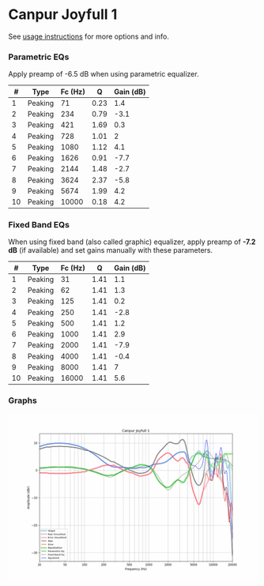 # Canpur Joyfull 1
See [usage instructions](https://github.com/jaakkopasanen/AutoEq#usage) for more options and info.

### Parametric EQs
Apply preamp of -6.5 dB when using parametric equalizer.

|   # | Type    |   Fc (Hz) |    Q |   Gain (dB) |
|-----|---------|-----------|------|-------------|
|   1 | Peaking |        71 | 0.23 |         1.4 |
|   2 | Peaking |       234 | 0.79 |        -3.1 |
|   3 | Peaking |       421 | 1.69 |         0.3 |
|   4 | Peaking |       728 | 1.01 |         2   |
|   5 | Peaking |      1080 | 1.12 |         4.1 |
|   6 | Peaking |      1626 | 0.91 |        -7.7 |
|   7 | Peaking |      2144 | 1.48 |        -2.7 |
|   8 | Peaking |      3624 | 2.37 |        -5.8 |
|   9 | Peaking |      5674 | 1.99 |         4.2 |
|  10 | Peaking |     10000 | 0.18 |         4.2 |

### Fixed Band EQs
When using fixed band (also called graphic) equalizer, apply preamp of **-7.2 dB** (if available) and set gains manually with these parameters.

|   # | Type    |   Fc (Hz) |    Q |   Gain (dB) |
|-----|---------|-----------|------|-------------|
|   1 | Peaking |        31 | 1.41 |         1.1 |
|   2 | Peaking |        62 | 1.41 |         1.3 |
|   3 | Peaking |       125 | 1.41 |         0.2 |
|   4 | Peaking |       250 | 1.41 |        -2.8 |
|   5 | Peaking |       500 | 1.41 |         1.2 |
|   6 | Peaking |      1000 | 1.41 |         2.9 |
|   7 | Peaking |      2000 | 1.41 |        -7.9 |
|   8 | Peaking |      4000 | 1.41 |        -0.4 |
|   9 | Peaking |      8000 | 1.41 |         7   |
|  10 | Peaking |     16000 | 1.41 |         5.6 |

### Graphs
![](./Canpur%20Joyfull%201.png)
